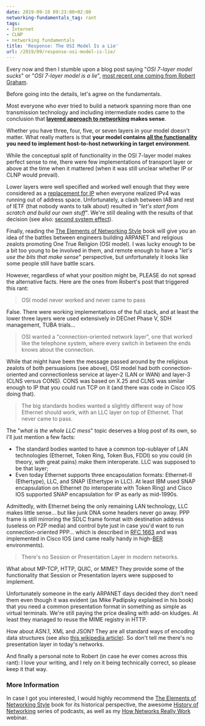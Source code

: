 ```yaml
---
date: 2019-09-10 09:23:00+02:00
networking-fundamentals_tag: rant
tags:
- Internet
- CLNP
- networking fundamentals
title: 'Response: The OSI Model Is a Lie'
url: /2019/09/response-osi-model-is-lie/
---
```

Every now and then I stumble upon a blog post saying "*OSI 7-layer model sucks*" or "*OSI 7-layer model is a lie*", [most recent one coming from Robert Graham](https://blog.erratasec.com/2019/08/thread-on-osi-model-is-lie.html).

Before going into the details, let's agree on the fundamentals.

Most everyone who ever tried to build a network spanning more than one transmission technology and including intermediate nodes came to the conclusion that **[layered approach to networking](https://my.ipspace.net/bin/get/Net101/L2.1%20-%20The%20Need%20for%20Network%20Layers.mp4?doccode=Net101) makes sense**.

Whether you have three, four, five, or seven layers in your model doesn't matter. What really matters is that **your model contains [all the functionality](https://my.ipspace.net/bin/get/Net101/L1.3%20-%20Beyond%20Two%20Nodes.mp4?doccode=Net101) you need to implement host-to-host networking in target environment**.
<!--more-->
While the conceptual split of functionality in the OSI 7-layer model makes perfect sense to me, there were few implementations of transport layer or above at the time when it mattered (when it was still unclear whether IP or CLNP would prevail).

Lower layers were well specified and worked well enough that they were considered as a [replacement for IP](/2010/09/ipv6-experts-strike-again/) when everyone realized IPv4 was running out of address space. Unfortunately, a clash between IAB and rest of IETF (that nobody wants to talk about) resulted in "*let's start from scratch and build our own stuff*". We're still dealing with the results of that decision (see also: [second system effect](https://en.wikipedia.org/wiki/Second-system_effect)).

Finally, reading the [The Elements of Networking Style](https://www.amazon.com/Elements-Networking-Style-Animadversions-Intercomputer/dp/0595088791) book will give you an idea of the battles between engineers building ARPANET and religious zealots promoting One True Religion (OSI model). I was lucky enough to be a bit too young to be involved in them, and remote enough to have a "*let's use the bits that make sense*" perspective, but unfortunately it looks like some people still have battle scars.

However, regardless of what your position might be, PLEASE do not spread the alternative facts. Here are the ones from Robert's post that triggered this rant:

> OSI model never worked and never came to pass

False. There were working implementations of the full stack, and at least the lower three layers were used extensively in DECnet Phase V, SDH management, TUBA trials...

> OSI wanted a "connection-oriented network layer", one that worked like the telephone system, where every switch in between the ends knows about the connection.

While that might have been the message passed around by the religious zealots of both persuasions (see above), OSI model had both connection-oriented and connectionless service at layer-2 (LAN or WAN) and layer-3 (CLNS versus CONS). CONS was based on X.25 and CLNS was similar enough to IP that you could run TCP on it (and there was code in Cisco IOS doing that).

> The big standards bodies wanted a slightly different way of how Ethernet should work, with an LLC layer on top of Ethernet. That never came to pass.

The "*what is the whole LLC mess*" topic deserves a blog post of its own, so I'll just mention a few facts:

-   The standard bodies wanted to have a common top-sublayer of LAN technologies (Ethernet, Token Ring, Token Bus, FDDI) so you could (in theory, with great pains) make them interoperate. LLC was supposed to be that layer;
-   Even today Ethernet supports three encapsulation formats: Ethernet-II (Ethertype), LLC, and SNAP (Ethertype in LLC). At least IBM used SNAP encapsulation on Ethernet (to interoperate with Token Ring) and Cisco IOS supported SNAP encapsulation for IP as early as mid-1990s.

Admittedly, with Ethernet being the only remaining LAN technology, LLC makes little sense... but like junk DNA some headers never go away. PPP frame is still mirroring the SDLC frame format with destination address (useless on P2P media) and control byte just in case you'd want to run connection-oriented PPP... which is described in [RFC 1663](https://tools.ietf.org/html/rfc1663) and was implemented in Cisco IOS (and came really handy in high-[BER](https://en.wikipedia.org/wiki/Bit_error_rate) environments).

> There's no Session or Presentation Layer in modern networks.

What about MP-TCP, HTTP, QUIC, or MIME? They provide some of the functionality that Session or Presentation layers were supposed to implement.

Unfortunately someone in the early ARPANET days decided they don't need them even though it was evident (as Mike Padlipsky explained in his book) that you need a common presentation format in something as simple as virtual terminals. We're still paying the price dealing with add-on kludges. At least they managed to reuse the MIME registry in HTTP.

How about ASN.1, XML and JSON? They are all standard ways of encoding data structures (see also [this wikipedia article](https://en.wikipedia.org/wiki/Presentation_layer)). So don't tell me there's no presentation layer in today's networks.

And finally a personal note to Robert (in case he ever comes across this rant): I love your writing, and I rely on it being technically correct, so please keep it that way.

### More Information

In case I got you interested, I would highly recommend the [The Elements of Networking Style](https://www.amazon.com/Elements-Networking-Style-Animadversions-Intercomputer/dp/0595088791) book for its historical perspective, the awesome [History of Networking](https://rule11.tech/history-of-networking/) series of podcasts, as well as my [How Networks Really Work](https://www.ipspace.net/How_Networks_Really_Work) webinar.
